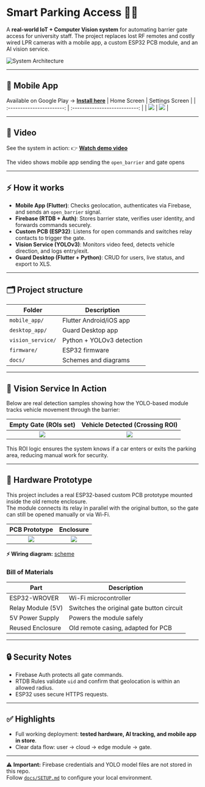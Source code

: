 # Smart Parking Access 🚗🔐

A **real-world IoT + Computer Vision system** for automating barrier gate access for university staff. The project replaces lost RF remotes and costly wired LPR cameras with a mobile app, a custom ESP32 PCB module, and an AI vision service.

![System Architecture](docs/diagram.png)

---

## 📱 Mobile App

Available on Google Play → [**Install here**](https://play.google.com/store/apps/details?id=com.web.kbtu&pcampaignid=web_share)
|       Home Screen         |        Settings Screen        |
| :-----------------------: | :---------------------------: |
| ![](docs/mobile_home.png) | ![](docs/mobile_settings.png) |

---

## 🎥 Video

See the system in action:
👉 [**Watch demo video**](https://youtube.com/shorts/GWC538LzXvY?si=RjAnugeAoCX3KMdn)

The video shows mobile app sending the `open_barrier` and gate opens

---

## ⚡ How it works

* **Mobile App (Flutter)**: Checks geolocation, authenticates via Firebase, and sends an `open_barrier` signal.
* **Firebase (RTDB + Auth)**: Stores barrier state, verifies user identity, and forwards commands securely.
* **Custom PCB (ESP32)**: Listens for open commands and switches relay contacts to trigger the gate.
* **Vision Service (YOLOv3)**: Monitors video feed, detects vehicle direction, and logs entry/exit.
* **Guard Desktop (Flutter + Python)**: CRUD for users, live status, and export to XLS.

---

## 🗂️ Project structure

| Folder            | Description                             |
|-------------------|-----------------------------------------|
| `mobile_app/`     | Flutter Android/iOS app                 |
| `desktop_app/`    | Guard Desktop app                       |
| `vision_service/` | Python + YOLOv3 detection               |
| `firmware/`       | ESP32 firmware                          |
| `docs/`           | Schemes and diagrams                    |

---

## 🎥 Vision Service In Action

Below are real detection samples showing how the YOLO-based module tracks vehicle movement through the barrier:

|           Empty Gate (ROIs set)           |      Vehicle Detected (Crossing ROI)      |
| :---------------------------------------: | :---------------------------------------: |
| ![](vision_service/processed_image_1.jpg) | ![](vision_service/processed_image_2.jpg) |

This ROI logic ensures the system knows if a car enters or exits the parking area, reducing manual work for security.

---

## 🔌 Hardware Prototype

This project includes a real ESP32-based custom PCB prototype mounted inside the old remote enclosure.  
The module connects its relay in parallel with the original button, so the gate can still be opened manually or via Wi-Fi.

|             PCB Prototype                 |               Enclosure                   |
| :---------------------------------------: | :---------------------------------------: |
| ![](docs/hardware/pcb_prototype.jpg)      | ![](docs/hardware/pcb_in_box.jpg)         |


**⚡ Wiring diagram:** [scheme](docs/hardware/scheme.pdf)


### Bill of Materials

| Part              | Description                               |
|-------------------|-------------------------------------------|
| ESP32-WROVER      | Wi-Fi microcontroller                     |
| Relay Module (5V) | Switches the original gate button circuit |
| 5V Power Supply   | Powers the module safely                  |
| Reused Enclosure  | Old remote casing, adapted for PCB        |

---

## 🔒 Security Notes

* Firebase Auth protects all gate commands.
* RTDB Rules validate `uid` and confirm that geolocation is within an allowed radius.
* ESP32 uses secure HTTPS requests.

---

## ✅ Highlights

* Full working deployment: **tested hardware, AI tracking, and mobile app in store**.
* Clear data flow: user → cloud → edge module → gate.

---

⚠️ **Important:** Firebase credentials and YOLO model files are not stored in this repo.  
Follow [`docs/SETUP.md`](docs/SETUP.md) to configure your local environment.


